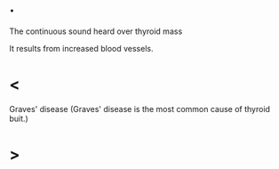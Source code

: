 # .

The continuous sound heard over thyroid mass

It results from increased blood vessels.

# <

Graves' disease (Graves' disease is the most common cause of thyroid buit.)

# >
